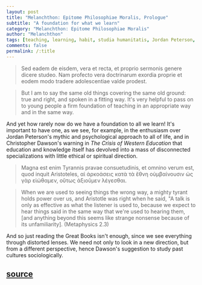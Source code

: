 ```yaml
---
layout: post
title: "Melanchthon: Epitome Philosophiae Moralis, Prologue"
subtitle: "A foundation for what we learn"
category: "Melanchthon: Epitome Philosophiae Moralis"
author: "Melanchthon"
tags: [teaching, learning, habit, studia humanitatis, Jordan Peterson, Christopher Dawson]
comments: false
permalink: /:title
---
```


> Sed eadem de eisdem, vera et recta, et proprio sermonis genere dicere studeo. Nam profecto vera doctrinarum exordia proprie et eodem modo tradere adolescentiae valde prodest.

> But I am to say the same old things covering the same old ground: true and right, and spoken in a fitting way. It's very helpful to pass on to young people a firm foundation of teaching in an appropriate way and in the same way.

And yet how rarely now do we have a foundation to all we learn! It's important to have one, as we see, for example, in the enthusiasm over Jordan Peterson's mythic and psychological approach to all of life, and in Christopher Dawson's warning in *The Crisis of Western Education* that education and knowledge itself has devolved into a mass of disconnected specializations with little ethical or spiritual direction.

> Magna est enim Tyrannis pravae consuetudinis, et omnino verum est, quod inquit Aristoteles, αἱ ἀρκοάσεις κατὰ τὰ ἔθνη οὐμβαίνουσιν ὡς γὰρ εἰώθαμεν, οὕτως ἀξιοῦμεν λέγεσθαι.

> When we are used to seeing things the wrong way, a mighty tyrant holds power over us, and Aristotle was right when he said, "A talk is only as effective as what the listener is used to, because we expect to hear things said in the same way that we're used to hearing them, [and anything beyond this seems like strange nonsense because of its unfamiliarity]. (Metaphysics 2.3)

And so just reading the Great Books isn't enough, since we see everything through distorted lenses. We need not only to look in a new direction, but from a different perspective, hence Dawson's suggestion to study past cultures sociologically.

<h2 class="post-source"><a href="https://books.google.com/books?id=RBw8AAAAcAAJ&pg=PP6"><i class="fas fa-book" aria-hidden="true"></i> source</a></h2>